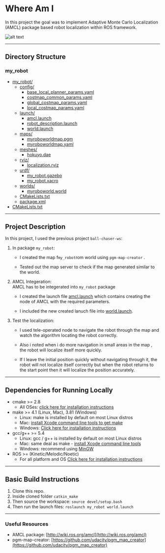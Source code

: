 # Where Am I
In this project the goal was to implement Adaptive Monte Carlo Localization (AMCL) package based robot localization within ROS framework.

![alt text](img/output.gif)

--- 
## Directory Structure
### my_robot

* [my_robot/](./src/my_robot)
  * [config/](./src/my_robot/config)
    * [base_local_planner_params.yaml](./src/my_robot/config/base_local_planner_params.yaml)
    * [costmap_common_params.yaml](./src/my_robot/config/costmap_common_params.yaml)
    * [global_costmap_params.yaml](./src/my_robot/config/global_costmap_params.yaml)
    * [local_costmap_params.yaml](./src/my_robot/config/local_costmap_params.yaml)
  * [launch/](./src/my_robot/launch)
    * [amcl.launch](./src/my_robot/launch/amcl.launch)
    * [robot_description.launch](./src/my_robot/launch/robot_description.launch)
    * [world.launch](./src/my_robot/launch/world.launch)
  * [maps/](./src/my_robot/maps)
    * [myroboworldmap.pgm](./src/my_robot/maps/myroboworldmap.pgm)
    * [myroboworldmap.yaml](./src/my_robot/maps/myroboworldmap.yaml)
  * [meshes/](./src/my_robot/meshes)
    * [hokuyo.dae](./src/my_robot/meshes/hokuyo.dae)
  * [rviz/](./src/my_robot/rviz)
    * [localization.rviz](./src/my_robot/rviz/localization.rviz)
  * [urdf/](./src/my_robot/urdf)
    * [my_robot.gazebo](./src/my_robot/urdf/my_robot.gazebo)
    * [my_robot.xacro](./src/my_robot/urdf/my_robot.xacro)
  * [worlds/](./src/my_robot/worlds)
    * [myroboworld.world](./src/my_robot/worlds/myroboworld.world)
  * [CMakeLists.txt](./src/my_robot/CMakeLists.txt)
  * [package.xml](./src/my_robot/package.xml)
* [CMakeLists.txt](./src/CMakeLists.txt)

--- 
## Project Description

In this project, I used the previous project  `ball-chaser-ws`:  
1. In package `my_robot`:  
	- I created the map f`my_robot`rom world using `pgm-map-creator` .

	- Tested out the map server to check if the map generated similar to the world.

2. AMCL Integeration:  
AMCL has to be integerated into `my_robot` package
    - I created the launch file [amcl.launch](./src/my_robot/launch/amcl.launch) which contains creating the node of AMCL with the required parameters.

	- I included the new created lanuch file into [world.launch](./src/my_robot/launch/world.launch).

3. Test the localization:  
	- I used  tele-operated node to navigate the robot through the map and watch 
	  the algorithm locating the robot correctly.

	- Also i noted when i do more navigation in small areas in the map , the robot   will localize itself more quickly.

	- If I leave the initial position quickly without navigating through it, the robot will not localize itself correctly but when the robot returns to the start point then it will localize the position accurately.


--- 
## Dependencies for Running Locally
* cmake >= 2.8
  * All OSes: [click here for installation instructions](https://cmake.org/install/)
* make >= 4.1 (Linux, Mac), 3.81 (Windows)
  * Linux: make is installed by default on most Linux distros
  * Mac: [install Xcode command line tools to get make](https://developer.apple.com/xcode/features/)
  * Windows: [Click here for installation instructions](http://gnuwin32.sourceforge.net/packages/make.htm)
* gcc/g++ >= 5.4
  * Linux: gcc / g++ is installed by default on most Linux distros
  * Mac: same deal as make - [install Xcode command line tools](https://developer.apple.com/xcode/features/)
  * Windows: recommend using [MinGW](http://www.mingw.org/)
* ROS  >= (Kinetic/Melodic/Noetic)
  * For all platform and OS [Click here for installation instructions](http://wiki.ros.org/ROS/Installation)

--- 
## Basic Build Instructions

1. Clone this repo.
2. Inside cloned folder `catkin_make`
3. Then source the workspace: `source devel/setup.bash`
4. Then run the launch files: `roslaunch my_robot world.launch`
--- 
### Useful Resources

* AMCL package: [http://wiki.ros.org/amcl](http://wiki.ros.org/amcl)
* pgm-map-creator: [https://github.com/udacity/pgm_map_creator](https://github.com/udacity/pgm_map_creator)

